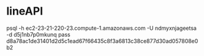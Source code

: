 # lineAPI
psql -h ec2-23-21-220-23.compute-1.amazonaws.com -U ndmyxnjageetsa -d d5j1nb7p0mkunq
pass d8a78ac1de31401d2d5c1ead67f66435c8f3a6813c38ce877d30ad057808e0b2